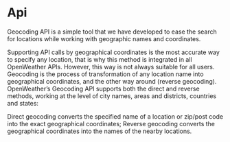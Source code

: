 # Api
Geocoding API is a simple tool that we have developed to ease the search for locations while working with geographic names and coordinates.

Supporting API calls by geographical coordinates is the most accurate way to specify any location, that is why this method is integrated in all OpenWeather APIs. However, this way is not always suitable for all users.
Geocoding is the process of transformation of any location name into geographical coordinates, and the other way around (reverse geocoding). OpenWeather’s Geocoding API supports both the direct and reverse methods, working at the level of city names, areas and districts, countries and states:

Direct geocoding converts the specified name of a location or zip/post code into the exact geographical coordinates;
Reverse geocoding converts the geographical coordinates into the names of the nearby locations.
